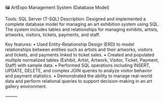 🖼️ ArtExpo Management System (Database Model)

Tools: SQL Server (T-SQL)
Description:
Designed and implemented a complete database model for managing an art exhibition system using SQL. The system includes tables and relationships for managing exhibits, artists, artworks, visitors, tickets, payments, and staff.

Key features:
	•	Used Entity-Relationship Design (ERD) to model relationships between entities such as artists and their artworks, visitors and tickets, and payments linked to ticket sales.
	•	Created and populated multiple normalized tables (Exhibit, Artist, Artwork, Visitor, Ticket, Payment, Staff) with sample data.
	•	Performed SQL operations including INSERT, UPDATE, DELETE, and complex JOIN queries to analyze visitor behavior and payment statistics.
	•	Demonstrated the ability to manage real-world data and perform relational queries to support decision-making in an art gallery environment.

⸻
